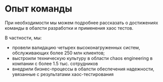 # Опыт команды

При необходимости мы можем подробнее рассказать 
о достижениях команды в обалсти разработки и 
применения хаос тестов. 

В частности, мы:  

- провели валидацию четырех высоконагруженных систем, обслуживающих более 250 млн клиентов;
- выстроили техническую культуру в области chaos engineering в компании с более 1.5 тыс. сотрудников
- внедрили бизнес-процессы в обалсти обеспечения надежности, увязанные с результатами хаос-тестирования

